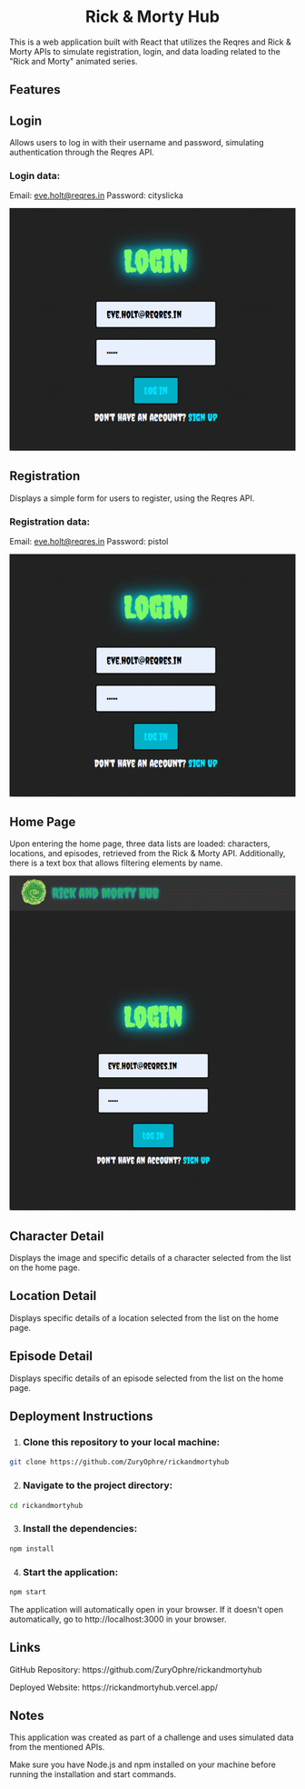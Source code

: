 <h1 align="center">Rick & Morty Hub</h1>

<p>This is a web application built with React that utilizes the Reqres and Rick & Morty APIs to simulate registration, login, and data loading related to the "Rick and Morty" animated series.</p>

<h2>Features</h2>

<h2>Login</h2>

<p>Allows users to log in with their username and password, simulating authentication through the Reqres API.</p>

<h3>Login data:</h3>

Email:    eve.holt@reqres.in
Password: cityslicka


![Login](/public/assets/Gif-Login.gif)



<h2>Registration</h2>
<p>Displays a simple form for users to register, using the Reqres API.</p>

<h3>Registration data:</h3>

Email:    eve.holt@reqres.in
Password: pistol 


![Register](/public/assets/Gif-Register.gif)



<h2>Home Page</h2>
<p>Upon entering the home page, three data lists are loaded: characters, locations, and episodes, retrieved from the Rick & Morty API. Additionally, there is a text box that allows filtering elements by name.</p>


![Home-search](/public/assets/Gif-Search.gif)


<h2>Character Detail</h2>
<p>Displays the image and specific details of a character selected from the list on the home page.</p>

<h2>Location Detail</h2>
<p>Displays specific details of a location selected from the list on the home page.</p>

<h2>Episode Detail</h2>
<p>Displays specific details of an episode selected from the list on the home page.</p>



<h2>Deployment Instructions</h2>

1. <h3>Clone this repository to your local machine:</h3>

```bash
git clone https://github.com/ZuryOphre/rickandmortyhub
```

2. <h3>Navigate to the project directory:</h3>

```bash
cd rickandmortyhub
```

3. <h3>Install the dependencies:</h3>

```bash
npm install
```

4. <h3>Start the application:</h3>

```bash
npm start
```

<p>The application will automatically open in your browser. If it doesn't open automatically, go to http://localhost:3000 in your browser.</p>

<h2>Links</h2>

<p>GitHub Repository: https://github.com/ZuryOphre/rickandmortyhub</p>
<p>Deployed Website: https://rickandmortyhub.vercel.app/</p>

<h2>Notes</h2>

<p>This application was created as part of a challenge and uses simulated data from the mentioned APIs.</p>

<p>Make sure you have Node.js and npm installed on your machine before running the installation and start commands.</p>
